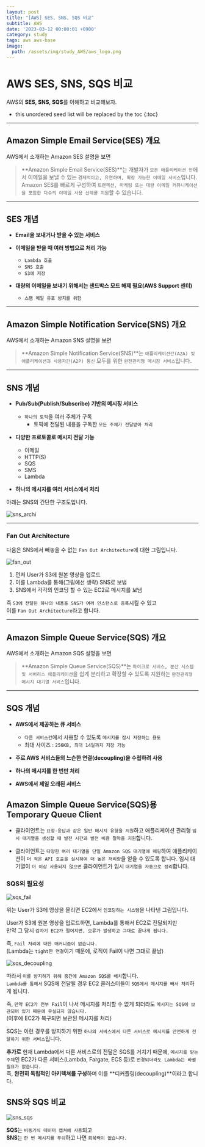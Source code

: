 ```yaml
---
layout: post
title: "[AWS] SES, SNS, SQS 비교"
subtitle: AWS
date: '2023-03-12 00:00:01 +0900'
category: study
tags: aws aws-base
image:
  path: /assets/img/study_AWS/aws_logo.png
---
```


# AWS SES, SNS, SQS 비교
AWS의 **SES, SNS, SQS**를 이해하고 비교해보자.

<!--more-->

* this unordered seed list will be replaced by the toc
{:toc}

<hr/>

## Amazon Simple Email Service(SES) 개요

AWS에서 소개하는 Amazon SES 설명을 보면
> **Amazon Simple Email Service(SES)**는 개발자가 `모든 애플리케이션 안`에서 이메일을 보낼 수 있는 `경제적이고, 유연하며, 확장 가능한 이메일 서비스`입니다. Amazon SES를 빠르게 구성하여 `트랜잭션, 마케팅 또는 대량 이메일 커뮤니케이션을 포함한 다수의 이메일 사용 선례를 지원`할 수 있습니다.

<hr/>

## SES 개념

* **Email을 보내거나 받을 수 있는 서비스**

* **이메일을 받을 때 여러 방법으로 처리 가능**
    + `Lambda 호출`
    + `SNS 호출`
    + `S3에 저장`

* **대량의 이메일을 보내기 위해서는 샌드박스 모드 해제 필요(AWS Support 센터)**
    + `스팸 메일 유포 방지를 위함`

<hr/>

## Amazon Simple Notification Service(SNS) 개요

AWS에서 소개하는 Amazon SNS 설명을 보면
> **Amazon Simple Notification Service(SNS)**는 `애플리케이션간(A2A) 및 애플리케이션과 사용자간(A2P) 통신` 모두를 위한 `완전관리형 메시징 서비스`입니다.

<hr/>

## SNS 개념

* **Pub/Sub(Publish/Subscribe) 기반의 메시징 서비스**
    + `하나의 토픽`을 여러 주체가 구독
        - 토픽에 전달된 내용을 구독한 `모든 주체가 전달받아 처리`

* **다양한 프로토콜로 메시지 전달 가능**
    + 이메일
    + HTTP(S)
    + SQS
    + SMS
    + Lambda

* **하나의 메시지를 여러 서비스에서 처리**

아래는 SNS의 간단한 구조도입니다.

![sns_archi](/assets/img/study_AWS/[AWS]_SES_SNS_SQS_비교/sns_archi.png)

<hr>

### Fan Out Architecture

다음은 SNS에서 빼놓을 수 없는 `Fan Out Architecture`에 대한 그림입니다.

![fan_out](/assets/img/study_AWS/2022-06-15-[AWS]_SES_SNS_SQS_비교/fan_out.png)

1. 먼저 User가 S3에 원본 영상을 업로드
2. 이를 Lambda를 통해(그림에선 생략) SNS로 보냄
3. SNS에서 각각의 인코딩 할 수 있는 EC2로 메시지를 보냄

즉 `S3에 전달된 하나의 내용을 SNS가 여러 인스턴스로 증폭`시킬 수 있고 <br>
이를 `Fan Out Architecture`라고 합니다.

<hr/>

## Amazon Simple Queue Service(SQS) 개요

AWS에서 소개하는 Amazon SQS 설명을 보면
> **Amazon Simple Queue Service(SQS)**는 `마이크로 서비스, 분산 시스템 및 서버리스 애플리케이션`을 쉽게 분리하고 확장할 수 있도록 지원하는 `완전관리형 메시지 대기열 서비스`입니다.

<hr/>

## SQS 개념

* **AWS에서 제공하는 큐 서비스**
    + `다른 서비스간`에서 사용할 수 있도록 `메시지를 잠시 저장하는 용도`
    + 최대 사이즈 : `256KB, 최대 14일까지 저장 가능`

* **주로 AWS 서비스들의 느슨한 연결(decoupling)을 수립하려 사용**

* **하나의 메시지를 한 번만 처리**

* **AWS에서 제일 오래된 서비스**

## Amazon Simple Queue Service(SQS)용 Temporary Queue Client

- 클라이언트는 `요청-응답과 같은 일반 메시지 유형을 지원`하고 애플리케이션 관리형 `임시 대기열을 생성할 때 발전 시간과 발전 비용 절약을 지원`합니다.

- 클라이언트는 `다양한 여러 대기열을 단일 Amazon SQS 대기열에 매핑`하여 애플리케이션이 `더 적은 API 호출을 실시하여 더 높은 처리량`을 얻을 수 있도록 합니다. 임시 대기열이 `더 이상 사용되지 않으면` 클라이언트가 임시 `대기열을 자동으로 정리`합니다.

### SQS의 필요성

![sqs_fail](/assets/img/study_AWS/[AWS]_SES_SNS_SQS_비교/sqs_fail.png)

위는 User가 S3에 영상을 올리면 EC2에서 `인코딩하는 시스템`을 나타낸 그림입니다.

User가 S3에 원본 영상을 업로드하면, Lambda를 통해서 EC2로 전달되지만 <br>
만약 그 당시 `갑자기 EC2가 떨어지면, 오류가 발생하고 그대로 끝나게 됩니다.`

즉, `Fail 처리에 대한 매커니즘이 없습니다.` <br>
(Lambda는 `tight한 연결`이기 때문에, 로직이 Fail이 나면 그대로 끝남)

![sqs_decoupling](/assets/img/study_AWS/[AWS]_SES_SNS_SQS_비교/sqs_decoupling.png)

따라서 `이를 방지하기 위해 중간에 Amazon SQS를 배치`합니다. <br>
`Lambda를 통해서` SQS에 전달될 경우 EC2 클러스터들이 `SQS에서 메시지를 빼서 처리`하게 됩니다.

즉, `만약 EC2가 전부 Fail`이 나서 메시지를 처리할 수 없게 되더라도 `메시지는 SQS에 보관되어 있기 때문에 유실되지 않습니다.` <br>
(이후에 EC2가 복구되면 보관된 메시지를 처리)

SQS는 이런 경우를 방지하기 위한 `하나의 서비스에서 다른 서비스로 메시지를 안전하게 전달하기 위한 서비스`입니다.

**추가로** 현재 Lambda에서 다른 서비스로의 전달은 SQS를 거치기 때문에, `메시지를 받는 주체`인 EC2가 다른 서비스(Lambda, Fargate, ECS 등)로 `변경되더라도 Lambda는 바뀔 필요가 없습니다.` <br>
즉, **완전히 독립적인 아키텍쳐를 구성**하며 이를 **디커플링(decoupling)**이라고 합니다.

## SNS와 SQS 비교

![sns_sqs](/assets/img/study_AWS/[AWS]_SES_SNS_SQS_비교/sns_sqs.png)

**SQS**는 `비동기식 데이터 캡쳐에 사용`되고 <br>
**SNS**는 `한 번 메시지를 푸쉬`하고 나면 `회복력이 없습니다.`